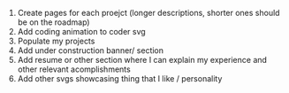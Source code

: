 1. Create pages for each proejct (longer descriptions, shorter ones should be on the roadmap)
2. Add coding animation to coder svg
3. Populate my projects
4. Add under construction banner/ section
5. Add resume or other section where I can explain my experience and other relevant acomplishments
6. Add other svgs showcasing thing that I like /  personality